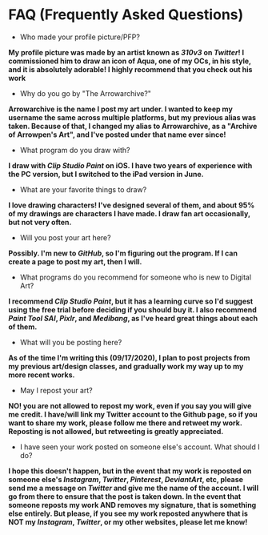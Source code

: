# FAQ (Frequently Asked Questions)

* Who made your profile picture/PFP?

**My profile picture was made by an artist known as *310v3* on *Twitter*! I commissioned him to draw an icon of Aqua, one of my OCs, in his style, and it is absolutely adorable! I highly recommend that you check out his work** 

* Why do you go by "The Arrowarchive?"

**Arrowarchive is the name I post my art under. I wanted to keep my username the same across multiple platforms, but my previous alias was taken. Because of that, I changed my alias to Arrowarchive, as a "Archive of Arrowpen's Art", and I've posted under that name ever since!**

* What program do you draw with?

**I draw with *Clip Studio Paint* on iOS. I have two years of experience with the PC version, but I switched to the iPad version in June.**

* What are your favorite things to draw?

**I love drawing characters! I've designed several of them, and about 95% of my drawings are characters I have made. I draw fan art occasionally, but not very often.**

* Will you post your art here?

**Possibly. I'm new to *GitHub*, so I'm figuring out the program. If I can create a page to post my art, then I will.**

* What programs do you recommend for someone who is new to Digital Art?

**I recommend *Clip Studio Paint*, but it has a learning curve so I'd suggest using the free trial before deciding if you should buy it. I also recommend *Paint Tool SAI*, *Pixlr*, and *Medibang*, as I've heard great things about each of them.**

* What will you be posting here?

**As of the time I'm writing this (09/17/2020), I plan to post projects from my previous art/design classes, and gradually work my way up to my more recent works.**

* May I repost your art? 

**NO! you are not allowed to repost my work, even if you say you will give me credit. I have/will link my Twitter account to the Github page, so if you want to share my work, please follow me there and retweet my work. Reposting is not allowed, but retweeting is greatly appreciated.**

* I have seen your work posted on someone else's account. What should I do?

**I hope this doesn't happen, but in the event that my work is reposted on someone else's *Instagram*, *Twitter*, *Pinterest*, *DeviantArt*, etc, please send me a message on *Twitter* and give me the name of the account. I will go from there to ensure that the post is taken down. In the event that someone reposts my work AND removes my signature, that is something else entirely. But please, if you see my work reposted anywhere that is NOT my *Instagram*, *Twitter*, or my other websites, please let me know!**
